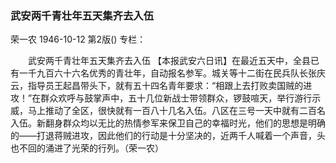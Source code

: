 ### 武安两千青壮年五天集齐去入伍
荣一农
1946-10-12
第2版()
专栏：

　　武安两千青壮年五天集齐去入伍
    【本报武安六日讯】在最近五天中，全县已有一千九百六十六名优秀的青壮年，自动报名参军。城关等十二街在民兵队长张庆云，指导员王起昌带头下，就有五十四名青年要求：“相跟上去打败卖国贼的进攻！”在群众欢呼与鼓掌声中，五十几位新战士带领群众，锣鼓喧天，举行游行示威，马上推动了全区，很快就有一百八十几名入伍。八区在三号一天中就有二百名入伍。新翻身群众均以无比的热情参军来保卫自己的幸福时光，他们的思想是明确的——打退蒋贼进攻，因此他们的行动是十分坚决的，近两千人喊着一个声音，头也不回的涌进了光荣的行列。（荣一农）
